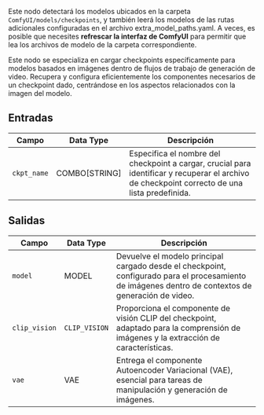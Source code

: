 Este nodo detectará los modelos ubicados en la carpeta `ComfyUI/models/checkpoints`, y también leerá los modelos de las rutas adicionales configuradas en el archivo extra_model_paths.yaml. A veces, es posible que necesites **refrescar la interfaz de ComfyUI** para permitir que lea los archivos de modelo de la carpeta correspondiente.

Este nodo se especializa en cargar checkpoints específicamente para modelos basados en imágenes dentro de flujos de trabajo de generación de video. Recupera y configura eficientemente los componentes necesarios de un checkpoint dado, centrándose en los aspectos relacionados con la imagen del modelo.

## Entradas

| Campo      | Data Type | Descripción                                                                       |
|------------|-------------|-----------------------------------------------------------------------------------|
| `ckpt_name`| COMBO[STRING] | Especifica el nombre del checkpoint a cargar, crucial para identificar y recuperar el archivo de checkpoint correcto de una lista predefinida. |

## Salidas

| Campo     | Data Type | Descripción                                                                                   |
|-----------|-------------|-----------------------------------------------------------------------------------------------|
| `model`   | MODEL     | Devuelve el modelo principal cargado desde el checkpoint, configurado para el procesamiento de imágenes dentro de contextos de generación de video. |
| `clip_vision` | `CLIP_VISION` | Proporciona el componente de visión CLIP del checkpoint, adaptado para la comprensión de imágenes y la extracción de características. |
| `vae`     | VAE       | Entrega el componente Autoencoder Variacional (VAE), esencial para tareas de manipulación y generación de imágenes. |
